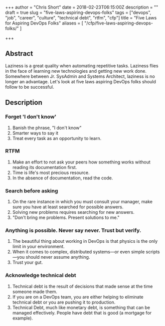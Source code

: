 +++
author = "Chris Short"
date = 2018-02-23T06:15:00Z
description = ""
draft = true
slug = "five-laws-aspiring-devops-folks"
tags = ["devops", "job", "career", "culture", "technical debt", "rtfm", "cfp"]
title = "Five Laws for Aspiring DevOps Folks"
aliases = [
    "/cfp/five-laws-aspiring-devops-folks/"
]

+++

## Abstract

Laziness is a great quality when automating repetitive tasks. Laziness flies in the face of learning new technologies and getting new work done. Somewhere between Jr. SysAdmin and Systems Architect, laziness is no longer an advantage. Let's look at five laws aspiring DevOps folks should follow to be successful.

## Description

### Forget 'I don't know'

1. Banish the phrase, "I don't know"
2. Smarter ways to say it
3. Treat every task as an opportunity to learn.

### RTFM

1. Make an effort to not ask your peers how something works without reading its documentation first.
2. Time is life's most precious resource.
3. In the absence of documentation, read the code.

### Search before asking

1. On the rare instance in which you must consult your manager, make sure you have at least searched for possible answers.
2. Solving new problems requires searching for new answers.
3. "Don't bring me problems. Present solutions to me."

### Anything is possible. Never say never. Trust but verify.

1. The beautiful thing about working in DevOps is that physics is the only limit in your environment.
2. When it comes to complex, distributed systems—or even simple scripts—you should never assume anything.
3. Trust your gut.

### Acknowledge technical debt

1. Technical debt is the result of decisions that made sense at the time someone made them.
2. If you are on a DevOps team, you are either helping to eliminate technical debt or you are pushing it to production.
3. Technical Debt, much like monetary debt, is something that can be managed effectively. People have debt that is good (a mortgage for example).